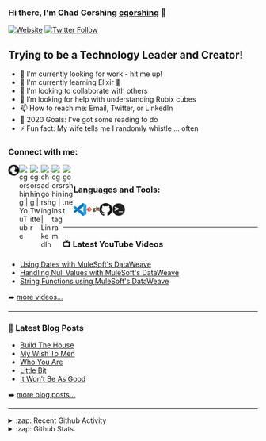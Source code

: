 <!--
**cgorshing/cgorshing** is a ✨ _special_ ✨ repository because its `README.md` (this file) appears on your GitHub profile.

Here are some ideas to get you started:

- 🔭 I’m currently working on ...
- 🌱 I’m currently learning ...
- 👯 I’m looking to collaborate on ...
- 🤔 I’m looking for help with ...
- 💬 Ask me about ...
- 📫 How to reach me: ...
- 😄 Pronouns: ...
- ⚡ Fun fact: ...
-->



### Hi there, I'm Chad Gorshing [cgorshing][website] 👋

[![Website](https://img.shields.io/website?label=gorshing.net&style=for-the-badge&url=https%3A%2F%2Fcodestackr.com)](https://gorshing.net)
[![Twitter Follow](https://img.shields.io/twitter/follow/cgorshing?color=1DA1F2&logo=twitter&style=for-the-badge)](https://twitter.com/intent/follow?original_referer=https%3A%2F%2Fgithub.com%2Fcgorshing&screen_name=cgorshing)

## Trying to be a Technology Leader and Creator!

- 🔭 I'm currently looking for work - hit me up!
- 🌱 I'm currently learning Elixir 🤣
- 👯 I'm looking to collaborate with others
- 🤔 I’m looking for help with understanding Rubix cubes
- 📫 How to reach me: Email, Twitter, or LinkedIn
- 🥅 2020 Goals: I've got some reading to do
- ⚡ Fun fact: My wife tells me I randomly whistle ... often

### Connect with me:

[<img align="left" alt="gorshing.net" width="22px" src="https://raw.githubusercontent.com/iconic/open-iconic/master/svg/globe.svg" />][website]
[<img align="left" alt="cgorshing | YouTube" width="22px" src="https://cdn.jsdelivr.net/npm/simple-icons@v3/icons/youtube.svg" />][youtube]
[<img align="left" alt="cgorshing | Twitter" width="22px" src="https://cdn.jsdelivr.net/npm/simple-icons@v3/icons/twitter.svg" />][twitter]
[<img align="left" alt="chadgorshing | LinkedIn" width="22px" src="https://cdn.jsdelivr.net/npm/simple-icons@v3/icons/linkedin.svg" />][linkedin]
[<img align="left" alt="cgorshing | Instagram" width="22px" src="https://cdn.jsdelivr.net/npm/simple-icons@v3/icons/instagram.svg" />][instagram]
[<img align="left" alt="gorshing.net" width="22px" src="https://cdn.jsdelivr.net/npm/simple-icons@v3/icons/about-dot-me.svg" />][aboutdotme]

<br />

### Languages and Tools:

<img align="left" alt="Visual Studio Code" width="26px" src="https://raw.githubusercontent.com/github/explore/80688e429a7d4ef2fca1e82350fe8e3517d3494d/topics/visual-studio-code/visual-studio-code.png" />
<img align="left" alt="Git" width="26px" src="https://raw.githubusercontent.com/github/explore/80688e429a7d4ef2fca1e82350fe8e3517d3494d/topics/git/git.png" />
<img align="left" alt="GitHub" width="26px" src="https://raw.githubusercontent.com/github/explore/78df643247d429f6cc873026c0622819ad797942/topics/github/github.png" />
<img align="left" alt="Terminal" width="26px" src="https://raw.githubusercontent.com/github/explore/80688e429a7d4ef2fca1e82350fe8e3517d3494d/topics/terminal/terminal.png" />

<br />
<br />

---

### 📺 Latest YouTube Videos

<!-- YOUTUBE:START -->
- [Using Dates with MuleSoft&#39;s DataWeave](https://www.youtube.com/watch?v=tNCqzFEq9IY)
- [Handling Null Values with MuleSoft&#39;s DataWeave](https://www.youtube.com/watch?v=REEHw1uu0-M)
- [String Functions using MuleSoft&#39;s DataWeave](https://www.youtube.com/watch?v=xHrvCFJ5oew)
<!-- YOUTUBE:END -->

➡️ [more videos...](https://www.youtube.com/channel/UCRdDv2wUvAgqrZ4TB3MIXFQ)

---

### 📕 Latest Blog Posts

<!-- BLOG-POST-LIST:START -->
- [Build The House](https://gorshing.net/dailies/2020/10/build-the-house)
- [My Wish To Men](https://gorshing.net/dailies/2020/09/my-wish-to-men)
- [Who You Are](https://gorshing.net/dailies/2020/09/who-you-are)
- [Little Bit](https://gorshing.net/dailies/2020/09/litte-bit)
- [It Won’t Be As Good](https://gorshing.net/dailies/2020/09/it-wont-be-as-good)
<!-- BLOG-POST-LIST:END -->

➡️ [more blog posts...](https://gorshing.net)

---

<details>
  <summary>:zap: Recent Github Activity</summary>
  
<!--RECENT_ACTIVITY:last_update-->
Last Updated: Thursday, October 3rd, 2024, 4:01:48 AM
<!--RECENT_ACTIVITY:last_update_end-->

<!--RECENT_ACTIVITY:start-->
1. 📔 Created new repository [cgorshing/down-yardage](https://github.com/cgorshing/down-yardage)
2. 📔 Created new repository [cgorshing/quick-intros](https://github.com/cgorshing/quick-intros)
3. ⭐ Starred [mule-lint/mule-lint](https://github.com/mule-lint/mule-lint)
4. ⭐ Starred [mule-lint/mule-lint](https://github.com/mule-lint/mule-lint)
5. ✔️ Closed issue [#1](https://github.com/mule-lint/example-mule-lint-project/issues/1) in [mule-lint/example-mule-lint-project](https://github.com/mule-lint/example-mule-lint-project)
<!--RECENT_ACTIVITY:end-->


</details>

<details>
  <summary>:zap: Github Stats</summary>

  <img align="left" alt="cgorshing's Github Stats" src="https://github-readme-stats.codestackr.vercel.app/api?username=cgorshing&show_icons=true&hide_border=true" />

</details>

[website]: https://gorshing.net
[twitter]: https://twitter.com/cgorshing
[youtube]: https://www.youtube.com/channel/UCRdDv2wUvAgqrZ4TB3MIXFQ
[instagram]: https://instagram.com/cgorshing
[linkedin]: https://linkedin.com/in/chadgorshing
[aboutdotme]: https://about.me/cgorshing
